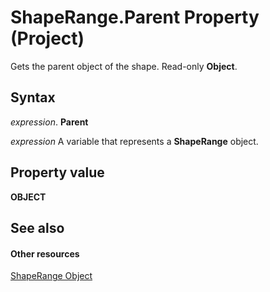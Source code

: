 
# ShapeRange.Parent Property (Project)
Gets the parent object of the shape. Read-only  **Object**.

## Syntax

 _expression_. **Parent**

 _expression_ A variable that represents a **ShapeRange** object.


## Property value

 **OBJECT**


## See also


#### Other resources


[ShapeRange Object](315031aa-4b8c-424b-26e7-ce15897beb05.md)